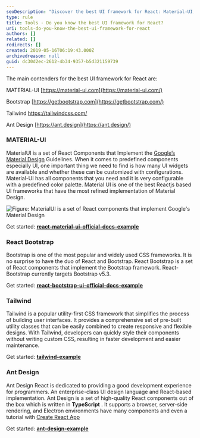 ```yaml
---
seoDescription: "Discover the best UI framework for React: Material-UI, Bootstrap, Tailwind, and Ant Design."
type: rule
title: Tools - Do you know the best UI framework for React?
uri: tools-do-you-know-the-best-ui-framework-for-react
authors: []
related: []
redirects: []
created: 2019-05-16T06:19:43.000Z
archivedreason: null
guid: dc30d2ec-2612-4b34-9357-b5d321159739
---
```

The main contenders for the best UI framework for React are:

<!--endintro-->

MATERIAL-UI     [https://material-ui.com](https://material-ui.com/)

Bootstrap     [https://getbootstrap.com](https://getbootstrap.com/)

Tailwind https://tailwindcss.com/

Ant Design     [https://ant.design](https://ant.design/)

### MATERIAL-UI

MaterialUI is a set of React Components that Implement the [Google’s Material Design](https://material.io/guidelines/material-design/introduction.html) Guidelines. When it comes to predefined components especially UI, one important thing we need to find is how many UI widgets are available and whether these can be customized with configurations. Material-UI has all components that you need and it is very configurable with a predefined color palette. Material UI is one of the best Reactjs based UI frameworks that have the most refined implementation of Material Design.

![Figure: MaterialUI is a set of React components that implement Google's Material Design](Snipaste\_2019-05-14\_18-04-27.jpg)

Get started:        **[react-material-ui-official-docs-example](https://stackblitz.com/edit/react-material-ui-official-docs-example)**

### React Bootstrap

Bootstrap is one of the most popular and widely used CSS frameworks. It is no surprise to have the duo of React and Bootstrap. React Bootstrap is a set of React components that implement the Bootstrap framework. React-Bootstrap currently targets Bootstrap v5.3.

Get started:        **[react-bootstrap-ui-official-docs-example](https://stackblitz.com/edit/react-bootstrap-examples)**

### Tailwind

Tailwind is a popular utility-first CSS framework that simplifies the process of building user interfaces. It provides a comprehensive set of pre-built utility classes that can be easily combined to create responsive and flexible designs. With Tailwind, developers can quickly style their components without writing custom CSS, resulting in faster development and easier maintenance.

Get started:       [ **tailwind-example**](https://tailwindcss.com/docs/utility-first)

### Ant Design

Ant Design React is dedicated to providing a good development experience for programmers. An enterprise-class UI design language and React-based implementation. Ant Design is a set of high-quality React components out of the box which is written in         **TypeScript** . It supports a browser, server-side rendering, and Electron environments have many components and even a tutorial with [Create React App](https://ant.design/docs/react/use-with-create-react-app)

Get started:        **[ant-design-example](https://codesandbox.io/s/wk04r016q8?from-embed)**
